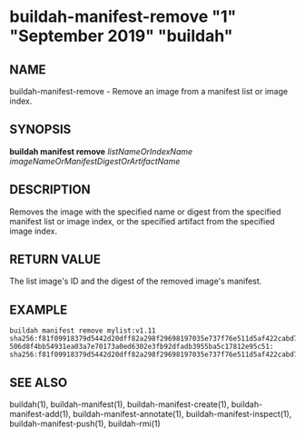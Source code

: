 # buildah-manifest-remove "1" "September 2019" "buildah"

## NAME

buildah\-manifest\-remove - Remove an image from a manifest list or image index.

## SYNOPSIS

**buildah manifest remove** *listNameOrIndexName* *imageNameOrManifestDigestOrArtifactName*

## DESCRIPTION

Removes the image with the specified name or digest from the specified manifest
list or image index, or the specified artifact from the specified image index.

## RETURN VALUE

The list image's ID and the digest of the removed image's manifest.

## EXAMPLE

```
buildah manifest remove mylist:v1.11 sha256:f81f09918379d5442d20dff82a298f29698197035e737f76e511d5af422cabd7
506d8f4bb54931ea03a7e70173a0ed6302e3fb92dfadb3955ba5c17812e95c51: sha256:f81f09918379d5442d20dff82a298f29698197035e737f76e511d5af422cabd7
```

## SEE ALSO
buildah(1), buildah-manifest(1), buildah-manifest-create(1), buildah-manifest-add(1), buildah-manifest-annotate(1), buildah-manifest-inspect(1), buildah-manifest-push(1), buildah-rmi(1)
